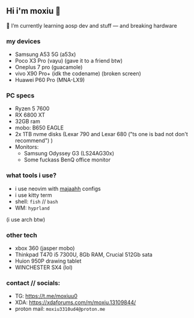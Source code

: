 ## Hi i'm moxiu 👋

🌱 I’m currently learning aosp dev and stuff — and breaking hardware

### my devices
* Samsung A53 5G (a53x)
* Poco X3 Pro (vayu) (gave it to a friend btw)
* Oneplus 7 pro (guacamole)
* vivo X90 Pro+ (idk the codename) (broken screen)
* Huawei P60 Pro (MNA-LX9)

### PC specs
* Ryzen 5 7600
* RX 6800 XT
* 32GB ram
* mobo: B650 EAGLE
* 2x 1TB nvme disks (Lexar 790 and Lexar 680 ("ts one is bad not don't recommend") )
* Monitors:
  * Samsung Odyssey G3 (LS24AG30x)
  * Some fuckass BenQ office monitor

### what tools i use?
* i use neovim with [majaahh](https://github.com/majaahh) configs
* i use kitty term
* shell: `fish` // `bash`
* WM: `hyprland`

(i use arch btw)

### other tech
* xbox 360 (jasper mobo)
* Thinkpad T470 i5 7300U, 8Gb RAM, Crucial 512Gb sata
* Huion 950P drawing tablet
* WINCHESTER SX4 (lol)

### contact // socials:
* TG: https://t.me/moxiuu0
* XDA: https://xdaforums.com/m/moxiu.13109844/
* proton mail: `moxiu3310ud4@proton.me`
